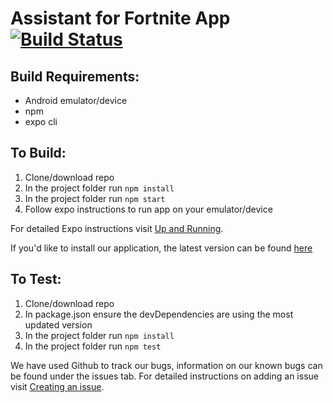# Assistant for Fortnite App [![Build Status](https://travis-ci.com/KarinaNi/AssistFortnite.svg?branch=master)](https://travis-ci.com/KarinaNi/AssistFortnite)
 

## Build Requirements:
- Android emulator/device
- npm
- expo cli

## To Build:

1. Clone/download repo
2. In the project folder run `npm install`
3. In the project folder run `npm start`
4. Follow expo instructions to run app on your emulator/device

For detailed Expo instructions visit [Up and Running](https://docs.expo.io/versions/latest/workflow/up-and-running/).

If you'd like to install our application, the latest version can be found [here](https://github.com/KarinaNi/AssistFortnite/releases)

## To Test:

1. Clone/download repo
2. In package.json ensure the devDependencies are using the most updated version
3. In the project folder run `npm install` 
4. In the project folder run `npm test`

We have used Github to track our bugs, information on our known bugs can be found under the issues tab.
For detailed instructions on adding an issue visit [Creating an issue](https://help.github.com/en/articles/creating-an-issue).
